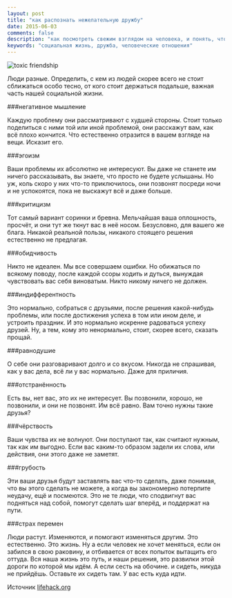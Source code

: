 ```yaml
---
layout: post
title: "как распознать нежелательную дружбу"
date: 2015-06-03 
comments: false
description: "как посмотреть свежим взглядом на человека, и понять, что как друг он скорее всего не нужен вам"
keywords: "социальная жизнь, дружба, человеческие отношения"
---
```


![toxic friendship](http://s019.radikal.ru/i611/1506/34/6e638c09bc8f.jpg "toxic friendship")

Люди разные. Определить, с кем из людей скорее всего не стоит сближаться особо тесно, от кого стоит держаться подальше, важная часть нашей социальной жизни.

###негативное мышление

Каждую проблему они рассматривают с худшей стороны. Стоит только поделиться с ними той или иной проблемой, они расскажут вам, как всё плохо кончится. Что естественно отразится в вашем взгляде на вещи. Исказит его.

###эгоизм

Ваши проблемы их абсолютно не интересуют. Вы даже не станете им ничего рассказывать, вы знаете, что просто не будете услышаны. Но уж, коль скоро у них что-то приключилось, они позвонят посреди ночи и не успокоятся, пока не выскажут всё и даже больше.

###критицизм 

Тот самый вариант соринки и бревна. Мельчайшая ваша оплошность, просчёт, и они тут же ткнут вас в неё носом. Безусловно, для вашего же блага. Никакой реальной пользы, никакого стоящего решения естественно не предлагая.

###обидчивость

Никто не идеален. Мы все совершаем ошибки. Но обижаться по всякому поводу, после каждой ссоры ходить и дуться, вынуждая чувствовать вас себя виноватым. Никто никому ничего не должен.

###индифферентность

Это нормально, собраться с друзьями, после решения какой-нибудь проблемы, или после достижения успеха в том или ином деле, и устроить праздник. И это нормально искренне радоваться успеху друзей. Ну, а тем, кому это ненормально, стоит, скорее всего, сказать прощай.

###равнодушие

О себе они разговаривают долго и со вкусом. Никогда не спрашивая, как у вас дела, всё ли у вас нормально. Даже для приличия.

###отстранённость

Есть вы, нет вас, это их не интересует. Вы позвонили, хорошо, не позвонили, и они не позвонят. Им всё равно. Вам точно нужны такие друзья?

###чёрствость

Ваши чувства их не волнуют. Они поступают так, как считают нужным, так как им выгодно. Если вас каким-то образом задели их слова, или действия, они этого даже не заметят. 

###грубость  

Эти ваши друзья будут заставлять вас что-то сделать, даже понимая, что вы этого сделать не можете, а когда вы закономерно потерпите неудачу, ещё и посмеются. Это не те люди, что сподвигнут вас подняться над собой, помогут сделать шаг вперёд, и поддержат на пути. 

###страх перемен

Люди растут. Изменяются, и помогают изменяться другим. Это естественно. Это жизнь. Ну а если человек не хочет меняться, если он забился в свою раковину, и отбивается от всех попыток вытащить его оттуда.  Вся наша жизнь это путь, и наши решения, это развилки этой дороги по которой мы идём. А если сесть на обочине. и сидеть, никуда не прийдёшь. Оставьте их сидеть там. У вас есть куда идти. 

Источник [lifehack.org](http://www.lifehack.org/articles/communication/10-signs-toxic-friend-that-youve-probably-never-realised.html)

